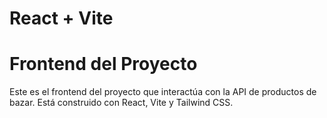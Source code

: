 # React + Vite

# Frontend del Proyecto

Este es el frontend del proyecto que interactúa con la API de productos de bazar. Está construido con React, Vite y Tailwind CSS.
